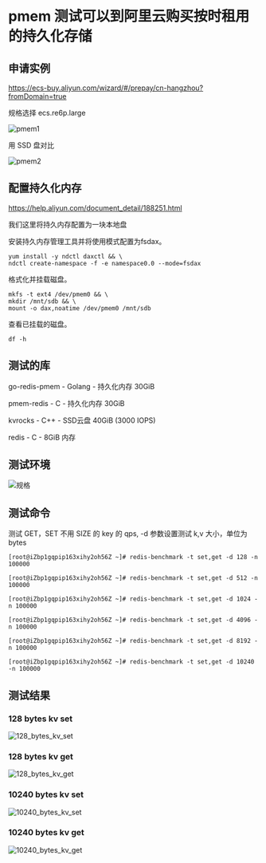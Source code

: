 # pmem 测试可以到阿里云购买按时租用的持久化存储

## 申请实例

https://ecs-buy.aliyun.com/wizard/#/prepay/cn-hangzhou?fromDomain=true

规格选择 ecs.re6p.large

![pmem1](imgs/aliyun_pmem_1.png)

用 SSD 盘对比

![pmem2](imgs/aliyun_pmem_2.png)

## 配置持久化内存

https://help.aliyun.com/document_detail/188251.html

我们这里将持久内存配置为一块本地盘

安装持久内存管理工具并将使用模式配置为fsdax。

```
yum install -y ndctl daxctl && \
ndctl create-namespace -f -e namespace0.0 --mode=fsdax
```

格式化并挂载磁盘。

```
mkfs -t ext4 /dev/pmem0 && \
mkdir /mnt/sdb && \
mount -o dax,noatime /dev/pmem0 /mnt/sdb
```

查看已挂载的磁盘。

```
df -h
```

## 测试的库

go-redis-pmem - Golang - 持久化内存 30GiB

pmem-redis - C - 持久化内存 30GiB

kvrocks - C++ - SSD云盘 40GiB (3000 IOPS) 

redis - C - 8GiB 内存

## 测试环境

![规格](imgs/ins_quota.jpg)

## 测试命令

测试 GET，SET 不用 SIZE 的 key 的 qps, -d 参数设置测试 k,v 大小，单位为 bytes

```
[root@iZbp1gqpip163xihy2oh56Z ~]# redis-benchmark -t set,get -d 128 -n 100000

[root@iZbp1gqpip163xihy2oh56Z ~]# redis-benchmark -t set,get -d 512 -n 100000

[root@iZbp1gqpip163xihy2oh56Z ~]# redis-benchmark -t set,get -d 1024 -n 100000

[root@iZbp1gqpip163xihy2oh56Z ~]# redis-benchmark -t set,get -d 4096 -n 100000

[root@iZbp1gqpip163xihy2oh56Z ~]# redis-benchmark -t set,get -d 8192 -n 100000

[root@iZbp1gqpip163xihy2oh56Z ~]# redis-benchmark -t set,get -d 10240 -n 100000

```

## 测试结果

### 128 bytes kv set

![128_bytes_kv_set](imgs/128_bytes_kv_set.svg)

### 128 bytes kv get

![128_bytes_kv_get](imgs/128_bytes_kv_get.svg)

### 10240 bytes kv set

![10240_bytes_kv_set](imgs/10240_bytes_kv_set.svg)

### 10240 bytes kv get

![10240_bytes_kv_get](imgs/10240_bytes_kv_get.svg)
